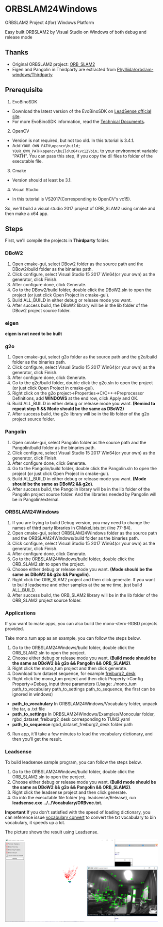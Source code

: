 # ORBSLAM24Windows
ORBSLAM2 Project 4(for) Windows Platform

Easy built ORBSLAM2 by Visual Studio on Windows of both debug and release mode

## Thanks
- Original ORBSLAM2 project: [ORB_SLAM2](https://github.com/raulmur/ORB_SLAM2)
- Eigen and Pangolin in Thirdparty are extracted from [Phylliida/orbslam-windows/Thirdparty](https://github.com/Phylliida/orbslam-windows/tree/master/Thirdparty)

## Prerequisite
1. EvoBinoSDK
- Download the latest version of the EvoBinoSDK on [LeadSense official site](http://leadsense.ilooktech.com/developer).
- For more EvoBinoSDK information, read the [Technical Documents](http://leadsense.ilooktech.com/sdk/docs/).
2. OpenCV
 - Version is not required, but not too old. In this tutorial is 3.4.1.
 - Add `YOUR_OWN_PATH\opencv\build;` `YOUR_OWN_PATH\opencv\build\x64\vc12\bin;` to your environment variable "PATH". You can pass this step, if you copy the dll files to folder of the executable file.
3. Cmake
 - Version should at least be 3.1.
4. Visual Studio
 - In this tutorial is VS2017(Corresponding to OpenCV's vc15). 

So, we'll build a visual studio 2017 project of ORB_SLAM2 using cmake and then make a x64 app. 
  
## Steps
First, we'll compile the projects in **Thirdparty** folder.

### DBoW2
1. Open cmake-gui, select DBow2 folder as the source path and the DBow2/build folder as the binaries path.
2. Click configure, select Visual Studio 15 2017 Win64(or your own) as the generator, click Finish.
3. After configure done, click Generate.
4. Go to the DBow2/build folder, double click the DBoW2.sln to open the project (or just click Open Project in cmake-gui).
5. Build ALL_BUILD in either debug or release mode you want.
6. After success build, the DBoW2 library will be in the lib folder of the DBow2 project source folder.

### eigen
**eigen is not need to be built**

### g2o
1. Open cmake-gui, select g2o folder as the source path and the g2o/build folder as the binaries path.
2. Click configure, select Visual Studio 15 2017 Win64(or your own) as the generator, click Finish.
3. After configure done, click Generate.
4. Go to the g2o/build folder, double click the g2o.sln to open the project (or just click Open Project in cmake-gui).
5. Right click on the g2o project->Properties->C/C++->Preprocessor Definitions, add **WINDOWS** at the end row, click Apply and OK.
6. Build ALL_BUILD in either debug or release mode you want. **(Remind to repeat step 5 && Mode should be the same as DBoW2)**
7. After success build, the g2o library will be in the lib folder of the g2o project source folder.

### Pangolin
1. Open cmake-gui, select Pangolin folder as the source path and the Pangolin/build folder as the binaries path.
2. Click configure, select Visual Studio 15 2017 Win64(or your own) as the generator, click Finish.
3. After configure done, click Generate.
4. Go to the Pangolin/build folder, double click the Pangolin.sln to open the project (or just click Open Project in cmake-gui).
5. Build ALL_BUILD in either debug or release mode you want. **(Mode should be the same as DBoW2 && g2o)**.
6. After success build, the Pangolin library will be in the lib folder of the Pangolin project source folder. And the libraries needed by Pangolin will be in Pangolin/external.

### ORBSLAM24Windows
1. If you are trying to bulid Debug version, you may need to change the names of third party libraries in CMakeLists.txt (line 77-84).
2. Open cmake-gui, select ORBSLAM24Windows folder as the source path and the ORBSLAM24Windows/build folder as the binaries path.
3. Click configure, select Visual Studio 15 2017 Win64(or your own) as the generator, click Finish.
4. After configure done, click Generate.
5. Go to the ORBSLAM24Windows/build folder, double click the ORB_SLAM2.sln to open the project.
6. Choose either debug or release mode you want. **(Mode should be the same as DBoW2 && g2o && Pangolin)**.
7. Right click the ORB_SLAM2 project and then click generate. If you want to build leadsense and other samples at the same time, just build ALL_BUILD.
8. After success build, the ORB_SLAM2 library will be in the lib folder of the ORB_SLAM2 project source folder.

### Applications
If you want to make apps, you can also build the mono-stero-RGBD projects provided.

Take mono_tum app as an example, you can follow the steps below.  
1. Go to the ORBSLAM24Windows/build folder, double click the ORB_SLAM2.sln to open the peoject.
2. Choose either debug or release mode you want. **(Build mode should be the same as DBoW2 && g2o && Pangolin && ORB_SLAM2)**.
3. Right click the mono_tum project and then click generate.
4. Download tum dataset sequence, for example [freiburg2_desk ](http://filecremers3.informatik.tu-muenchen.de/rgbd/dataset/freiburg2/rgbd_dataset_freiburg2_desk.tgz)
5. Right click the mono_tum project and then click Property->Config Property->Debug, input three parameters (Usage: ./mono_tum path_to_vocabulary path_to_settings path_to_sequence, the first can be ignored in windows)
 - **path_to_vocabulary** In ORBSLAM24Windows/Vocabulary folder, unpack the tar, a .txt file
 - **path_to_settings** In ORBSLAM24Windows/Examples/Monocular folder, rgbd_dataset_freiburg2_desk corresponding to TUM2.yaml
 - **path_to_sequence** rgbd_dataset_freiburg2_desk folder path
6. Run app, it'll take a few minutes to load the vocabulary dictionary, and then you'll get the result.

### Leadsense
To build leadsense sample program,  you can follow the steps below.
1. Go to the ORBSLAM24Windows/build folder, double click the ORB_SLAM2.sln to open the peoject.
2. Choose either debug or release mode you want. **(Build mode should be the same as DBoW2 && g2o && Pangolin && ORB_SLAM2)**.
3. Right click the leadsense project and then click generate.
4. Go into the executable file folder (eg. leadsense/Release), run **leadsense.exe ../../Vocabulary/ORBvoc.txt**.


**Important**
If you don't satisfied with the speed of loading dictionary, you can reference issue [vocabulary convert](https://github.com/raulmur/ORB_SLAM2/pull/21) to convert the txt vocabulary  to bin vocabulary, it speeds up a lot.

The picture shows the result using Leadsense.

<img src="ORBSLAM2_LeadSense_windows.png" alt="ORBSLAM2_LeadSense_windows" style="width: 600px;"/>